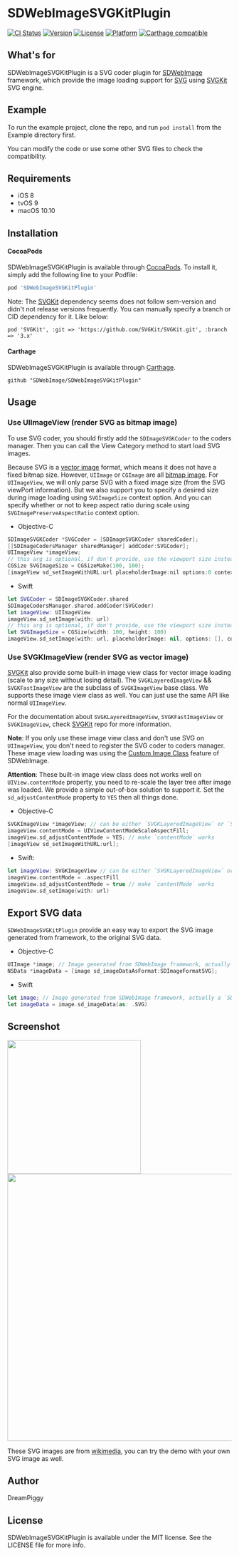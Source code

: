 # SDWebImageSVGKitPlugin

[![CI Status](https://img.shields.io/travis/SDWebImage/SDWebImageSVGKitPlugin.svg?style=flat)](https://travis-ci.org/SDWebImage/SDWebImageSVGKitPlugin)
[![Version](https://img.shields.io/cocoapods/v/SDWebImageSVGKitPlugin.svg?style=flat)](https://cocoapods.org/pods/SDWebImageSVGKitPlugin)
[![License](https://img.shields.io/cocoapods/l/SDWebImageSVGKitPlugin.svg?style=flat)](https://cocoapods.org/pods/SDWebImageSVGKitPlugin)
[![Platform](https://img.shields.io/cocoapods/p/SDWebImageSVGKitPlugin.svg?style=flat)](https://cocoapods.org/pods/SDWebImageSVGKitPlugin)
[![Carthage compatible](https://img.shields.io/badge/Carthage-compatible-4BC51D.svg?style=flat)](https://github.com/SDWebImage/SDWebImageSVGKitPlugin)


## What's for
SDWebImageSVGKitPlugin is a SVG coder plugin for [SDWebImage](https://github.com/rs/SDWebImage/) framework, which provide the image loading support for [SVG](https://en.wikipedia.org/wiki/Scalable_Vector_Graphics) using [SVGKit](https://github.com/SVGKit/SVGKit) SVG engine.

## Example

To run the example project, clone the repo, and run `pod install` from the Example directory first.

You can modify the code or use some other SVG files to check the compatibility.

## Requirements

+ iOS 8
+ tvOS 9
+ macOS 10.10

## Installation

#### CocoaPods

SDWebImageSVGKitPlugin is available through [CocoaPods](https://cocoapods.org). To install
it, simply add the following line to your Podfile:

```ruby
pod 'SDWebImageSVGKitPlugin'
```

Note: The [SVGKit](https://github.com/SVGKit/SVGKit) dependency seems does not follow sem-version and didn't not release versions frequently. You can manually specify a branch or CID dependency for it. Like below:

```
pod 'SVGKit', :git => 'https://github.com/SVGKit/SVGKit.git', :branch => '3.x'
```

#### Carthage

SDWebImageSVGKitPlugin is available through [Carthage](https://github.com/Carthage/Carthage).

```
github "SDWebImage/SDWebImageSVGKitPlugin"
```

## Usage

### Use UIImageView (render SVG as bitmap image)

To use SVG coder, you should firstly add the `SDImageSVGKCoder` to the coders manager. Then you can call the View Category method to start load SVG images.

Because SVG is a [vector image](https://en.wikipedia.org/wiki/Vector_graphics) format, which means it does not have a fixed bitmap size. However, `UIImage` or `CGImage` are all [bitmap image](https://en.wikipedia.org/wiki/Raster_graphics). For `UIImageView`, we will only parse SVG with a fixed image size (from the SVG viewPort information). But we also support you to specify a desired size during image loading using `SVGImageSize` context option. And you can specify whether or not to keep aspect ratio during scale using `SVGImagePreserveAspectRatio` context option.

+ Objective-C

```objectivec
SDImageSVGKCoder *SVGCoder = [SDImageSVGKCoder sharedCoder];
[[SDImageCodersManager sharedManager] addCoder:SVGCoder];
UIImageView *imageView;
// this arg is optional, if don't provide, use the viewport size instead
CGSize SVGImageSize = CGSizeMake(100, 100);
[imageView sd_setImageWithURL:url placeholderImage:nil options:0 context:@{SDWebImageContextSVGImageSize : @(SVGImageSize)];
```

+ Swift

```swift
let SVGCoder = SDImageSVGKCoder.shared
SDImageCodersManager.shared.addCoder(SVGCoder)
let imageView: UIImageView
imageView.sd_setImage(with: url)
// this arg is optional, if don't provide, use the viewport size instead
let SVGImageSize = CGSize(width: 100, height: 100)
imageView.sd_setImage(with: url, placeholderImage: nil, options: [], context: [.svgImageSize : SVGImageSize])
```

### Use SVGKImageView (render SVG as vector image)

[SVGKit](https://github.com/SVGKit/SVGKit) also provide some built-in image view class for vector image loading (scale to any size without losing detail). The `SVGKLayeredImageView` && `SVGKFastImageView` are the subclass of `SVGKImageView` base class. We supports these image view class as well. You can just use the same API like normal `UIImageView`.

For the documentation about `SVGKLayeredImageView`, `SVGKFastImageView` or `SVGKImageView`, check [SVGKit](https://github.com/SVGKit/SVGKit) repo for more information.

**Note**: If you only use these image view class and don't use SVG on `UIImageView`, you don't need to register the SVG coder to coders manager. These image view loading was using the [Custom Image Class](https://github.com/rs/SDWebImage/wiki/Advanced-Usage#customization) feature of SDWebImage.

**Attention**: These built-in image view class does not works well on `UIView.contentMode` property, you need to re-scale the layer tree after image was loaded. We provide a simple out-of-box solution to support it. Set the `sd_adjustContentMode` property to `YES` then all things done.

+ Objective-C

```objectivec
SVGKImageView *imageView; // can be either `SVGKLayeredImageView` or `SVGKFastImageView`
imageView.contentMode = UIViewContentModeScaleAspectFill;
imageView.sd_adjustContentMode = YES; // make `contentMode` works
[imageView sd_setImageWithURL:url];
```

+ Swift:

```swift
let imageView: SVGKImageView // can be either `SVGKLayeredImageView` or `SVGKFastImageView`
imageView.contentMode = .aspectFill
imageView.sd_adjustContentMode = true // make `contentMode` works
imageView.sd_setImage(with: url)
```

## Export SVG data

`SDWebImageSVGKitPlugin` provide an easy way to export the SVG image generated from framework, to the original SVG data.

+ Objective-C

```objectivec
UIImage *image; // Image generated from SDWebImage framework, actually a `SDSVGKImage` instance.
NSData *imageData = [image sd_imageDataAsFormat:SDImageFormatSVG];
```

+ Swift

```swift
let image; // Image generated from SDWebImage framework, actually a `SDSVGKImage` instance.
let imageData = image.sd_imageData(as: .SVG)
```

## Screenshot

<img src="https://raw.githubusercontent.com/SDWebImage/SDWebImageSVGKitPlugin/master/Example/Screenshot/SVGDemo.png" width="300" />
<img src="https://raw.githubusercontent.com/SDWebImage/SDWebImageSVGKitPlugin/master/Example/Screenshot/SVGDemo-macOS.png" width="600" />

These SVG images are from [wikimedia](https://commons.wikimedia.org/wiki/Main_Page), you can try the demo with your own SVG image as well.

## Author

DreamPiggy

## License

SDWebImageSVGKitPlugin is available under the MIT license. See the LICENSE file for more info.


